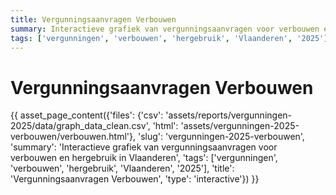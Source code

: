 ```yaml
---
title: Vergunningsaanvragen Verbouwen
summary: Interactieve grafiek van vergunningsaanvragen voor verbouwen en hergebruik in Vlaanderen
tags: ['vergunningen', 'verbouwen', 'hergebruik', 'Vlaanderen', '2025']
---
```

# Vergunningsaanvragen Verbouwen

{{ asset_page_content({'files': {'csv': 'assets/reports/vergunningen-2025/data/graph_data_clean.csv', 'html': 'assets/vergunningen-2025-verbouwen/verbouwen.html'}, 'slug': 'vergunningen-2025-verbouwen', 'summary': 'Interactieve grafiek van vergunningsaanvragen voor verbouwen en hergebruik in Vlaanderen', 'tags': ['vergunningen', 'verbouwen', 'hergebruik', 'Vlaanderen', '2025'], 'title': 'Vergunningsaanvragen Verbouwen', 'type': 'interactive'}) }}
